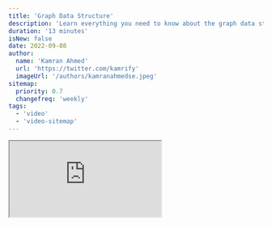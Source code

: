 ```yaml
---
title: 'Graph Data Structure'
description: 'Learn everything you need to know about the graph data structure'
duration: '13 minutes'
isNew: false
date: 2022-09-08
author:
  name: 'Kamran Ahmed'
  url: 'https://twitter.com/kamrify'
  imageUrl: '/authors/kamranahmedse.jpeg'
sitemap:
  priority: 0.7
  changefreq: 'weekly'
tags:
  - 'video'
  - 'video-sitemap'
---
```


<iframe class="w-full aspect-video mb-5" src="https://www.youtube.com/embed/0sQE8zKhad0" title="Graph Data Structure"></iframe>
